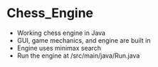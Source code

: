 # Chess_Engine
* Working chess engine in Java 
* GUI, game mechanics, and engine are built in
* Engine uses minimax search 
* Run the engine at /src/main/java/Run.java
